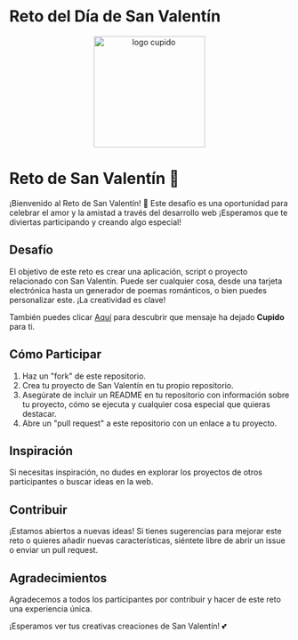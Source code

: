 # Reto del Día de San Valentín
<p align="center"><img alt="logo cupido" width="200" height="200" src="https://github.com/femcodersclub/reto-FemCodersClub-dia-de-San-Valentin/assets/158848998/9460464b-3332-4bd5-b9f7-d6a23560893c"></p>

# Reto de San Valentín 💖

¡Bienvenido al Reto de San Valentín! 🌹 Este desafío es una oportunidad para celebrar el amor y la amistad a través del desarrollo web ¡Esperamos que te diviertas participando y creando algo especial!

## Desafío

El objetivo de este reto es crear una aplicación, script o proyecto relacionado con San Valentín. Puede ser cualquier cosa, desde una tarjeta electrónica hasta un generador de poemas románticos, o bien puedes personalizar este. ¡La creatividad es clave!

También puedes clicar [Aquí](https://femcodersclub.github.io/reto-FemCodersClub-dia-de-San-Valentin/) para descubrir que mensaje ha dejado <strong>Cupido</strong> para ti. 

## Cómo Participar

1. Haz un "fork" de este repositorio.
2. Crea tu proyecto de San Valentín en tu propio repositorio.
3. Asegúrate de incluir un README en tu repositorio con información sobre tu proyecto, cómo se ejecuta y cualquier cosa especial que quieras destacar.
4. Abre un "pull request" a este repositorio con un enlace a tu proyecto.

## Inspiración

Si necesitas inspiración, no dudes en explorar los proyectos de otros participantes o buscar ideas en la web.

## Contribuir

¡Estamos abiertos a nuevas ideas! Si tienes sugerencias para mejorar este reto o quieres añadir nuevas características, siéntete libre de abrir un issue o enviar un pull request.

## Agradecimientos

Agradecemos a todos los participantes por contribuir y hacer de este reto una experiencia única.

¡Esperamos ver tus creativas creaciones de San Valentín! 💕




